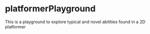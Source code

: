 # platformerPlayground
This is a playground to explore typical and novel abilities found in a 2D platformer
